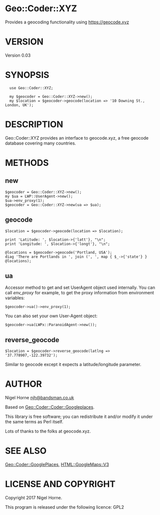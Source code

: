 # Geo::Coder::XYZ

Provides a geocoding functionality using https://geocode.xyz

# VERSION

Version 0.03

# SYNOPSIS

      use Geo::Coder::XYZ;

      my $geocoder = Geo::Coder::XYZ->new();
      my $location = $geocoder->geocode(location => '10 Downing St., London, UK');

# DESCRIPTION

Geo::Coder::XYZ provides an interface to geocode.xyz, a free geocode database covering many countries.

# METHODS

## new

    $geocoder = Geo::Coder::XYZ->new();
    my $ua = LWP::UserAgent->new();
    $ua->env_proxy(1);
    $geocoder = Geo::Coder::XYZ->new(ua => $ua);

## geocode

    $location = $geocoder->geocode(location => $location);

    print 'Latitude: ', $location->{'latt'}, "\n";
    print 'Longitude: ', $location->{'longt'}, "\n";

    @locations = $geocoder->geocode('Portland, USA');
    diag 'There are Portlands in ', join (', ', map { $_->{'state'} } @locations);
        

## ua

Accessor method to get and set UserAgent object used internally. You
can call _env\_proxy_ for example, to get the proxy information from
environment variables:

    $geocoder->ua()->env_proxy(1);

You can also set your own User-Agent object:

    $geocoder->ua(LWPx::ParanoidAgent->new());

## reverse\_geocode

    $location = $geocoder->reverse_geocode(latlng => '37.778907,-122.39732');

Similar to geocode except it expects a latitude/longitude parameter.

# AUTHOR

Nigel Horne <njh@bandsman.co.uk>

Based on [Geo::Coder::Coder::Googleplaces](https://metacpan.org/pod/Geo::Coder::Coder::Googleplaces).

This library is free software; you can redistribute it and/or modify
it under the same terms as Perl itself.

Lots of thanks to the folks at geocode.xyz.

# SEE ALSO

[Geo::Coder::GooglePlaces](https://metacpan.org/pod/Geo::Coder::GooglePlaces), [HTML::GoogleMaps::V3](https://metacpan.org/pod/HTML::GoogleMaps::V3)

# LICENSE AND COPYRIGHT

Copyright 2017 Nigel Horne.

This program is released under the following licence: GPL2
